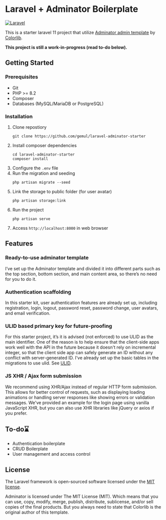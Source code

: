 
# Laravel + Adminator Boilerplate

[![Laravel](https://img.shields.io/badge/Laravel-11.x-green?logo=Laravel&style=flat-square)](https://laravel.com/)

This is a starter laravel 11 project that utilize [Adminator admin template](https://github.com/puikinsh/Adminator-admin-dashboard) by [Colorlib](https://colorlib.com).

**This project is still a work-in-progress (read to-do below).**

## Getting Started
### Prerequisites
- Git
- PHP >= 8.2
- Composer
- Databases (MySQL/MariaDB or PostgreSQL)

### Installation
1. Clone repostiory 
    ```
    git clone https://github.com/gemul/laravel-adminator-starter
    ```
2. Install composer dependencies
    ```
    cd laravel-adminator-starter
    composer install
    ```
3. Configure the ```.env``` file
4. Run the migration and seeding
    ``` 
    php artisan migrate --seed
    ```
5. Link the storage to public folder (for user avatar)
    ```
    php artisan storage:link
    ```
6. Run the project
    ```
    php artisan serve
    ```
7. Access ```http://localhost:8000``` in web browser

## Features
### Ready-to-use adminator template
I’ve set up the Adminator template and divided it into different parts such as the top section, bottom section, and main content area, so there’s no need for you to do it.
### Authentication scaffolding
In this starter kit, user authentication features are already set up, including registration, login, logout, password reset, password change, user avatars, and email verification.
### ULID based primary key for future-proofing
For this starter project, it’s it is advised (not enforced) to use ULID as the main identifier. One of the reason is to help ensure that the client-side apps work well with the API in the future because it doesn't rely on incremental integer, so that the client side app can safely generate an ID without any conflict with server-generated ID. I've already set up the basic tables in the migrations to use ulid. See [ULID](https://github.com/ulid/spec).
### JS XHR / Ajax form submission
We recommend using XHR/Ajax instead of regular HTTP form submission. This allows for better control of requests, such as displaying loading animations or handling server responses like showing errors or validation messages. We've provided an example for the login page using vanilla JavaScript XHR, but you can also use XHR libraries like jQuery or axios if you prefer.

## To-do⌛
- Authentication boilerplate 
- CRUD Boilerplate
- User management and access control

## License

The Laravel framework is open-sourced software licensed under the [MIT license](https://opensource.org/licenses/MIT).

Adminator is licensed under The MIT License (MIT). Which means that you can use, copy, modify, merge, publish, distribute, sublicense, and/or sell copies of the final products. But you always need to state that Colorlib is the original author of this template.